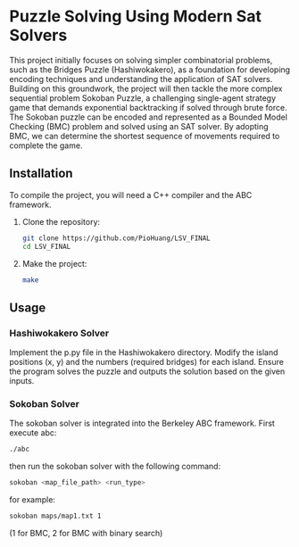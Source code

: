 # Puzzle Solving Using Modern Sat Solvers

This project initially focuses on solving simpler combinatorial problems, such as the Bridges Puzzle (Hashiwokakero), as a foundation for developing encoding techniques and understanding the application of SAT solvers. Building on this groundwork, the project will then tackle the more complex sequential problem Sokoban Puzzle, a challenging single-agent strategy game that demands exponential backtracking if solved through brute force.
The Sokoban puzzle can be encoded and represented as a Bounded Model Checking (BMC) problem and solved using an SAT solver. By adopting BMC, we can determine the shortest sequence of movements required to complete the game.

## Installation

To compile the project, you will need a C++ compiler and the ABC framework.

1. Clone the repository:

   ```sh
   git clone https://github.com/PioHuang/LSV_FINAL
   cd LSV_FINAL
   ```

2. Make the project:
   ```sh
   make
   ```

## Usage
### Hashiwokakero Solver
Implement the p.py file in the Hashiwokakero directory.
Modify the island positions (x, y) and the numbers (required bridges) for each island.
Ensure the program solves the puzzle and outputs the solution based on the given inputs.

### Sokoban Solver
The sokoban solver is integrated into the Berkeley ABC framework.
First execute abc:

```sh
./abc
```

then run the sokoban solver with the following command:

```sh
sokoban <map_file_path> <run_type>
```

for example:

```sh
sokoban maps/map1.txt 1
```

(1 for BMC, 2 for BMC with binary search)
